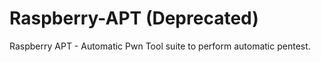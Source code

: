 Raspberry-APT (Deprecated)
=============

Raspberry APT - Automatic Pwn Tool suite to perform automatic pentest. 
